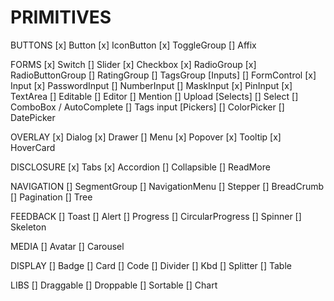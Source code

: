 # PRIMITIVES

  BUTTONS
    [x] Button
    [x] IconButton
    [x] ToggleGroup
    [] Affix

  FORMS
    [x] Switch
    [] Slider
    [x] Checkbox
    [x] RadioGroup
    [x] RadioButtonGroup
    [] RatingGroup
    [] TagsGroup
    [Inputs]
    [] FormControl
    [x] Input
    [x] PasswordInput
    [] NumberInput
    [] MaskInput
    [x] PinInput
    [x] TextArea
    [] Editable
    [] Editor
    [] Mention
    [] Upload
    [Selects]
    [] Select
    [] ComboBox / AutoComplete
    [] Tags input
    [Pickers]
    [] ColorPicker
    [] DatePicker

  OVERLAY
    [x] Dialog
    [x] Drawer
    [] Menu
    [x] Popover
    [x] Tooltip
    [x] HoverCard
  
  DISCLOSURE 
    [x] Tabs
    [x] Accordion
    [] Collapsible
    [] ReadMore

  NAVIGATION
    [] SegmentGroup
    [] NavigationMenu
    [] Stepper
    [] BreadCrumb
    [] Pagination
    [] Tree

  FEEDBACK
    [] Toast
    [] Alert
    [] Progress
    [] CircularProgress
    [] Spinner
    [] Skeleton
  
  MEDIA
    [] Avatar
    [] Carousel

  DISPLAY
    [] Badge
    [] Card
    [] Code
    [] Divider
    [] Kbd
    [] Splitter
    [] Table

  LIBS
    [] Draggable
    [] Droppable
    [] Sortable
    [] Chart
